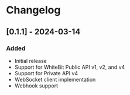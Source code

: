 # Changelog

## [0.1.1] - 2024-03-14

### Added
- Initial release
- Support for WhiteBit Public API v1, v2, and v4
- Support for Private API v4
- WebSocket client implementation
- Webhook support
